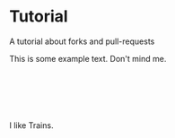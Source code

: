 # Tutorial
A tutorial about forks and pull-requests

This is some example text. Don't mind me.
<br><br><br><br><br><br><br>
I like Trains.
